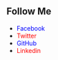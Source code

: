 <!DOCTYPE html>
<html lang="en">
<head>
    <meta charset="UTF-8">
    <meta name="viewport" content="width=device-width, initial-scale=1.0">
</head>
<body>

<h2>Follow Me</h2>

<ul>
    <li><a href="https://facebook.com/AndroidSquadOfficial" target="_blank" style="text-decoration: none; color: blue;">Facebook</a></li>
    <li><a href="https://x.com/TayefMazumderBD" target="_blank" style="text-decoration: none; color: red;">Twitter</a></li>
    <li><a href="https://github.com/MiTayef/" target="_blank" style="text-decoration: none; color: blue;">GitHub</a></li>
    <li><a href="https://www.linkedin.com/in/mitayef/" target="_blank" style="text-decoration: none; color: red;">Linkedin</a></li>
</ul>



</body>
</html>
